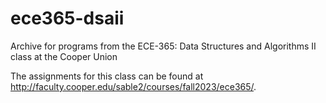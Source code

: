 # ece365-dsaii
Archive for programs from the ECE-365: Data Structures and Algorithms II class at the Cooper Union

The assignments for this class can be found at http://faculty.cooper.edu/sable2/courses/fall2023/ece365/.

